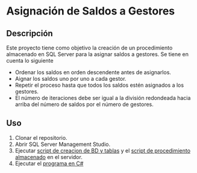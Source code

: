 # Asignación de Saldos a Gestores

## Descripción

Este proyecto tiene como objetivo la creación de un procedimiento almacenado en SQL Server para la asignar saldos a gestores.
Se tiene en cuenta lo siguiente
- Ordenar los saldos en orden descendente antes de asignarlos.
- Aignar los saldos uno por uno a cada gestor.
- Repetir el proceso hasta que todos los saldos estén asignados a los gestores.
- El número de iteraciones debe ser igual a la división redondeada hacia arriba del número de saldos por el número de gestores.

## Uso

1. Clonar el repositorio.
2. Abrir SQL Server Management Studio.
3. Ejecutar [script de creacion de BD y tablas](https://github.com/nestorcal/gestor_saldo/blob/master/crearBdTalas.sql) y el [script de procedimiento almacenado](https://github.com/nestorcal/gestor_saldo/blob/master/asignarSaldosGestores.sql) en el servidor.
4. Ejecutar el [programa en C#](https://github.com/nestorcal/gestor_saldo/tree/master/ConsoleApp1)
